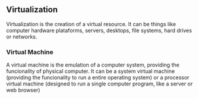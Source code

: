 ## Virtualization
Virtualization is the creation of a virtual resource. It can be things like computer hardware plataforms, servers, desktops, file systems, hard drives or networks.

### Virtual Machine
A virtual machine is the emulation of a computer system, providing the funcionality of physical computer. It can be a system virtual machine (providing the funcionality to run a entire operating system) or a processor virtual machine (designed to run a single computer program, like a server or web browser)
